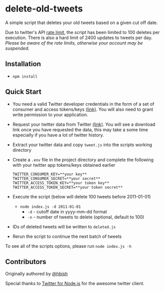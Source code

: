 # delete-old-tweets

A simple script that deletes your old tweets based on a given cut off date. 

Due to twitter's API [rate limit](https://help.twitter.com/en/rules-and-policies/twitter-limits), the script has been limited to 100 deletes per execution. There is also a hard limit of 2400 updates to tweets per day. _Please be aware of the rate limits, otherwise your account may be suspended._

## Installation
- `npm install`

## Quick Start
- You need a valid Twitter developer credentials in the form of a set of consumer and access tokens/keys [(link)](https://apps.twitter.com/). You will also need to grant write permission to your application.
-  Request your twitter data from Twitter [(link)](https://twitter.com/settings/your_twitter_data). You will see a download link once you have requested the data, this may take a some time especially if you have a lot of twitter history.
- Extract your twitter data and copy `tweet.js` into the scripts working directory
- Create a `.env` file in the project directory and complete the following with your twitter app tokens/keys obtained earlier

    ```
    TWITTER_CONSUMER_KEY=**your key**
    TWITTER_CONSUMER_SECRET=**your secret**
    TWITTER_ACCESS_TOKEN_KEY=**your token key**
    TWITTER_ACCESS_TOKEN_SECRET=**your token secret**
    ```

- Execute the script (below will delete 100 tweets before 2011-01-01)
    - `node index.js -d 2011-01-01`
        - `-d` - cutoff date in yyyy-mm-dd format
        - `-n` - number of tweets to delete (optional, default to 100)
- IDs of deleted tweets will be written to `deleted.js`
- Rerun the script to continue the next batch of tweets

To see all of the scripts options, please run `node index.js -h`

## Contributors
Originally authored by [@hbish](http://github.com/hbish)

Special thanks to [Twitter for Node.js](https://www.npmjs.com/package/twitter) for the awesome twitter client.